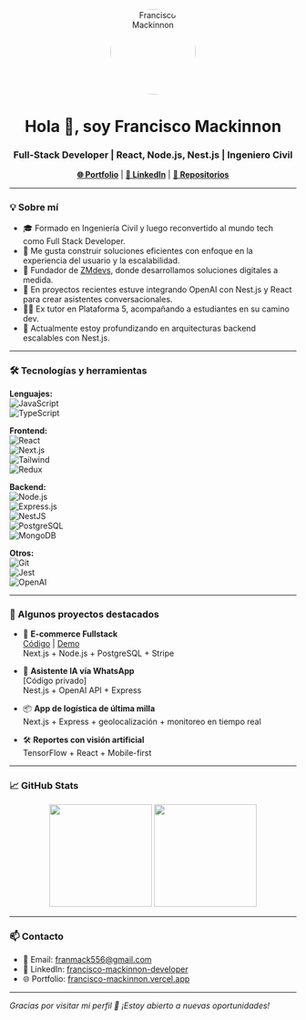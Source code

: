 <p align="center">
  <img src="https://i.imgur.com/your-image.png" width="150" height="150" style="border-radius: 50%;" alt="Francisco Mackinnon"/>
</p>

<h1 align="center">Hola 👋, soy Francisco Mackinnon</h1>
<h3 align="center">Full-Stack Developer | React, Node.js, Nest.js | Ingeniero Civil</h3>

<p align="center">
  <a href="https://francisco-mackinnon.vercel.app" target="_blank"><strong>🌐 Portfolio</strong></a> |
  <a href="https://www.linkedin.com/in/francisco-mackinnon-developer/" target="_blank"><strong>💼 LinkedIn</strong></a> |
  <a href="https://github.com/FranMack" target="_blank"><strong>📂 Repositorios</strong></a>
</p>

---

### 💡 Sobre mí

- 🎓 Formado en Ingeniería Civil y luego reconvertido al mundo tech como Full Stack Developer.
- 🧠 Me gusta construir soluciones eficientes con enfoque en la experiencia del usuario y la escalabilidad.
- 🚀 Fundador de [ZMdevs](https://www.zmdevs.com/), donde desarrollamos soluciones digitales a medida.
- 🤖 En proyectos recientes estuve integrando OpenAI con Nest.js y React para crear asistentes conversacionales.
- 👨‍🏫 Ex tutor en Plataforma 5, acompañando a estudiantes en su camino dev.
- 🌱 Actualmente estoy profundizando en arquitecturas backend escalables con Nest.js.

---

### 🛠️ Tecnologías y herramientas

**Lenguajes:**  
![JavaScript](https://img.shields.io/badge/-JavaScript-black?style=flat&logo=javascript)  
![TypeScript](https://img.shields.io/badge/-TypeScript-black?style=flat&logo=typescript)

**Frontend:**  
![React](https://img.shields.io/badge/-React-black?style=flat&logo=react)  
![Next.js](https://img.shields.io/badge/-Next.js-black?style=flat&logo=next.js)  
![Tailwind](https://img.shields.io/badge/-TailwindCSS-black?style=flat&logo=tailwind-css)  
![Redux](https://img.shields.io/badge/-Redux-black?style=flat&logo=redux)

**Backend:**  
![Node.js](https://img.shields.io/badge/-Node.js-black?style=flat&logo=node.js)  
![Express.js](https://img.shields.io/badge/-Express-black?style=flat&logo=express)  
![NestJS](https://img.shields.io/badge/-Nest.js-black?style=flat&logo=nestjs)  
![PostgreSQL](https://img.shields.io/badge/-PostgreSQL-black?style=flat&logo=postgresql)  
![MongoDB](https://img.shields.io/badge/-MongoDB-black?style=flat&logo=mongodb)

**Otros:**  
![Git](https://img.shields.io/badge/-Git-black?style=flat&logo=git)  
![Jest](https://img.shields.io/badge/-Jest-black?style=flat&logo=jest)  
![OpenAI](https://img.shields.io/badge/-OpenAI-black?style=flat&logo=openai)

---

### 📂 Algunos proyectos destacados

- 🛒 **E-commerce Fullstack**  
  [Código](https://github.com/FranMack/ecommerce) | [Demo](https://ecommerce.vercel.app)  
  Next.js + Node.js + PostgreSQL + Stripe

- 🤖 **Asistente IA vía WhatsApp**  
  [Código privado]  
  Nest.js + OpenAI API + Express

- 📦 **App de logística de última milla**  
  Next.js + Express + geolocalización + monitoreo en tiempo real

- 🛠️ **Reportes con visión artificial**  
  TensorFlow + React + Mobile-first

---

### 📈 GitHub Stats

<p align="center">
  <img src="https://github-readme-stats.vercel.app/api?username=FranMack&show_icons=true&theme=tokyonight" height="180"/>
  <img src="https://github-readme-stats.vercel.app/api/top-langs/?username=FranMack&layout=compact&theme=tokyonight" height="180"/>
</p>

---

### 📫 Contacto

- 📧 Email: franmack556@gmail.com  
- 💼 LinkedIn: [francisco-mackinnon-developer](https://www.linkedin.com/in/francisco-mackinnon-developer/)  
- 🌐 Portfolio: [francisco-mackinnon.vercel.app](https://francisco-mackinnon.vercel.app)

---

_Gracias por visitar mi perfil 🙌 ¡Estoy abierto a nuevas oportunidades!_
